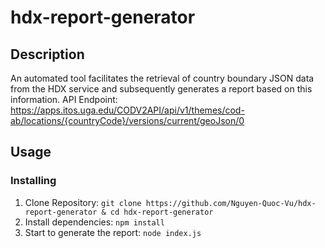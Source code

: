 # hdx-report-generator

## Description

An automated tool facilitates the retrieval of country boundary JSON data from the HDX service and subsequently generates a report based on this information.
API Endpoint: https://apps.itos.uga.edu/CODV2API/api/v1/themes/cod-ab/locations/{countryCode}/versions/current/geoJson/0

## Usage

### Installing

1. Clone Repository: `git clone https://github.com/Nguyen-Quoc-Vu/hdx-report-generator & cd hdx-report-generator`
2. Install dependencies: `npm install`
3. Start to generate the report: `node index.js`
